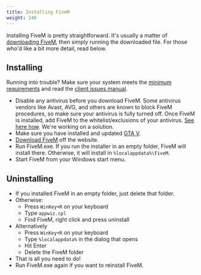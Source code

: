 ```yaml
---
title: Installing FiveM
weight: 240
---
```


Installing FiveM is pretty straightforward. It's usually a matter of [downloading FiveM][home], then simply running the
downloaded file. For those who'd like a bit more detail, read below.

Installing
----------

Running into trouble? Make sure your system meets the [minimum requirements][system-requirements] and
read the [client issues manual][client-issues].

- Disable any antivirus before you download FiveM. Some antivirus vendors like Avast, AVG, and others are
  known to block FiveM procedures, so make sure your antivirus is fully turned off. Once FiveM is installed, add FiveM
  to the whitelist/exclusions of your antivirus. [See here how][antivirus-help]. We're working on a solution.
- Make sure you have installed and updated [GTA V][where-to-buy].
- [Download FiveM][home] off the website.
- Run FiveM.exe. If you run the installer in an empty folder, FiveM will install there. Otherwise, it will install
  in `%localappdata%\FiveM`.
- Start FiveM from your Windows start menu.

Uninstalling
------------

- If you installed FiveM in an empty folder, just delete that folder.
- Otherwise:
    - Press `WinKey+R` on your keyboard
    - Type `appwiz.cpl`
    - Find FiveM, right click and press uninstall
- Alternatively
    - Press `WinKey+R` on your keyboard
    - Type `%localappdata%` in the dialog that opens
    - Hit Enter
    - Delete the FiveM folder
- That is all you need to do!
- Run FiveM.exe again if you want to reinstall FiveM.

[home]: https://fivem.net
[system-requirements]: /docs/client-manual/system-requirements
[client-issues]: /docs/support/client-issues
[antivirus-help]: /docs/client-manual/disabling-antivirus
[where-to-buy]: /docs/client-manual/where-to-buy-gtav
